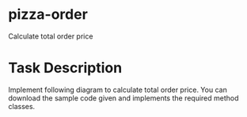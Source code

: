# pizza-order
Calculate total order price

# Task Description

Implement following diagram to calculate total order price. You can download the sample code given 
and implements the required method classes.

